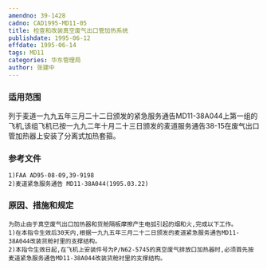 ```yaml
---
amendno: 39-1428
cadno: CAD1995-MD11-05
title: 检查和改装真空废气出口管加热系统
publishdate: 1995-06-12
effdate: 1995-06-14
tags: MD11
categories: 华东管理局
author: 张建中
---
```


### 适用范围 
列于麦道一九九五年三月二十二日颁发的紧急服务通告MD11-38A044上第一组的飞机,该组飞机已按一九九二年十月二十三日颁发的麦道服务通告38-15在废气出口管加热器上安装了分离式加热套箍。

<!--more-->
### 参考文件
    1)FAA AD95-08-09,39-9198 
    2)麦道紧急服务通告 MD11-38A044(1995.03.22) 

### 原因、措施和规定 
    为防止由于真空废气出口加热器和货舱隔板摩擦产生电弧引起的烟和火,完成以下工作。 
    1)在本指令生效后30天内,根据一九九五年三月二十二日颁发的麦道紧急服务通告MD11-38A044改装货舱衬里的支撑结构。 
    2)本指令生效日起,在飞机上安装件号为P/N62-5745的真空废气排放口加热器时,必须首先按麦道紧急服务通告MD11-38A044改装货舱衬里的支撑结构。

